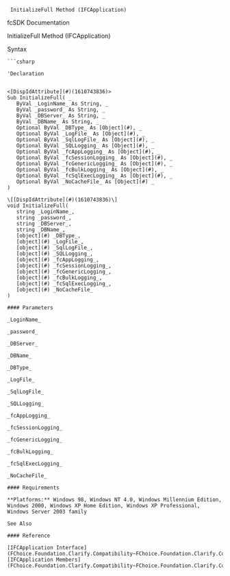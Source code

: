 ﻿     InitializeFull Method (IFCApplication)                                                   

fcSDK Documentation

InitializeFull Method (IFCApplication)

Syntax

```vbnet
```csharp

'Declaration
 

<[DispIdAttribute](#)(1610743836)>
Sub InitializeFull( _
   ByVal _LoginName_ As String, _
   ByVal _password_ As String, _
   ByVal _DBServer_ As String, _
   ByVal _DBName_ As String, _
   Optional ByVal _DBType_ As [Object](#), _
   Optional ByVal _LogFile_ As [Object](#), _
   Optional ByVal _SqlLogFile_ As [Object](#), _
   Optional ByVal _SQLLogging_ As [Object](#), _
   Optional ByVal _fcAppLogging_ As [Object](#), _
   Optional ByVal _fcSessionLogging_ As [Object](#), _
   Optional ByVal _fcGenericLogging_ As [Object](#), _
   Optional ByVal _fcBulkLogging_ As [Object](#), _
   Optional ByVal _fcSqlExecLogging_ As [Object](#), _
   Optional ByVal _NoCacheFile_ As [Object](#) _
) 

\[[DispIdAttribute](#)(1610743836)\]
void InitializeFull( 
   string _LoginName_,
   string _password_,
   string _DBServer_,
   string _DBName_,
   [object](#) _DBType_,
   [object](#) _LogFile_,
   [object](#) _SqlLogFile_,
   [object](#) _SQLLogging_,
   [object](#) _fcAppLogging_,
   [object](#) _fcSessionLogging_,
   [object](#) _fcGenericLogging_,
   [object](#) _fcBulkLogging_,
   [object](#) _fcSqlExecLogging_,
   [object](#) _NoCacheFile_
)

#### Parameters

_LoginName_

_password_

_DBServer_

_DBName_

_DBType_

_LogFile_

_SqlLogFile_

_SQLLogging_

_fcAppLogging_

_fcSessionLogging_

_fcGenericLogging_

_fcBulkLogging_

_fcSqlExecLogging_

_NoCacheFile_

#### Requirements

**Platforms:** Windows 98, Windows NT 4.0, Windows Millennium Edition, Windows 2000, Windows XP Home Edition, Windows XP Professional, Windows Server 2003 family

See Also

#### Reference

[IFCApplication Interface](FChoice.Foundation.Clarify.Compatibility~FChoice.Foundation.Clarify.Compatibility.IFCApplication.md)  
[IFCApplication Members](FChoice.Foundation.Clarify.Compatibility~FChoice.Foundation.Clarify.Compatibility.IFCApplication_members.md)